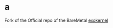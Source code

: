 a
================

Fork of the Official repo of the BareMetal [exokernel](http://en.wikipedia.org/wiki/Exokernel)
